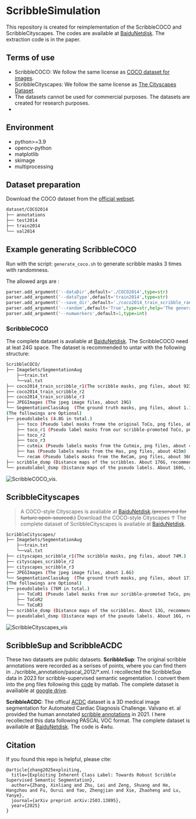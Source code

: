 # ScribbleSimulation
This repository is created for reimplementation of the ScribbleCOCO and ScribbleCityscapes. The codes are available at [BaiduNetdisk](https://pan.baidu.com/s/1iE5thVH_z_Xm7q_h7Bar6Q). The extraction code is in the paper.

## Terms of use
- ScribbleCOCO: We follow the same license as [COCO dataset for images](https://cocodataset.org/#termsofuse). 
- ScribbleCityscapes: We follow the same license as [The Cityscapes Dataset](https://github.com/mcordts/cityscapesScripts).
- The datasets cannot be used for commercial purposes. The datasets are created for research purposes.
- 
## Environment
- python>=3.9
- opencv-python
- matplotlib
- skimage
- multiprocessing

## Dataset preparation

Download the COCO dataset from the [official webset](https://cocodataset.org/). 

```bash
dataset/COCO2014
├── annotations
├── test2014
├── train2014
└── val2014
```
## Example generating ScribbleCOCO
Run with the script: ``generate_coco.sh`` to generate scribble masks 3 times with randomness.

The allowed args are :
```py
parser.add_argument('--dataDir',default='./COCO2014',type=str)
parser.add_argument('--dataType',default='train2014',type=str)
parser.add_argument('--save_dir',default='./coco2014_train_scribble_random',type=str)
parser.add_argument('--random',default='True',type=str,help='The generate the scribble with a random walk path, or chose the longest path as the scribble')
parser.add_argument('--numworkers',default=1,type=int)
```

### ScribbleCOCO
The complete dataset is avaliable at [BaiduNetdisk](https://pan.baidu.com/s/1bTRDR9BqDyaLcfynN2bpvg?pwd=t817).
The ScribbleCOCO need at leat 24G space. The dataset is recommended to untar with the following structure:
```bash
ScribbleCOCO/
├── ImageSets/SegmentationAug
    ├──train.txt
    └──val.txt
├── coco2014_train_scribble_r1(The scribble masks, png files, about 923M.)
├── coco2014_train_scribble_r2
├── coco2014_train_scribble_r3
├── JPEGImages (The jpeg image files, about 19G)
└── SegmentationClassAug  (The ground truth masks, png files, about 1.1G)
(The followings are Optional)
├── pseudolabels (4.8G in total.)
    ├── toco (Pseudo label masks frome the original ToCo, png files, about 429M)
    ├── toco_r1 (Pseudo label masks from our scribble-promoted ToCo, png files, about 441M)
    ├── toco_r2
    ├── toco_r3
    ├── cutmix (Pseudo labels masks from the Cutmix, png files, about 418M)
    ├── has (Pseudo labels masks from the Has, png files, about 415m)
    └── recam (Pseudo labels masks from the ReCam, png files, about 360m)
├── scribble_dsmp (Distance maps of the scribbles. About 176G, recommend to generate from the code.)
└── pseudolabel_dsmp (Distance maps of the pseudo labels. About 160G, recommend to generate from the code.)
```
![ScribbleCOCO_vis](imgs/ScribbleCOCO_vis.png).

## ScribbleCityscapes

> A COCO-style Cityscapes is avaliable at [BaiduNetdisk](https://pan.baidu.com/s/1_IBaNd4pagwIcIQ5jbxw2g?pwd=q61f).~~(preserved for furture open-sourced.)~~
Download the COCO-style Cityscapes ↑ 
The complete dataset of ScribbleCityscapes is available at [BaiduNetdisk](https://pan.baidu.com/s/1JDQkz211eXu_tzqlNw4stQ?pwd=hu5p).
```bash
ScribbleCityscapes/
├── ImageSets/SegmentationAug
    ├──train.txt
    └──val.txt
├── cityscapes_scribble_r1(The scribble masks, png files, about 74M.)
├── cityscapes_scribble_r2
├── cityscapes_scribble_r3
├── JPEGImages (The jpeg image files, about 1.6G)
└── SegmentationClassAug  (The ground truth masks, png files, about 171M)
(The followings are Optional)
├── pseudolabels (76M in total.)
    ├── ToCoR1 (Pseudo label masks from our scribble-promoted ToCo, png files, about 26M)
    ├── ToCoR2
    └── ToCoR3
├── scribble_dsmp (Distance maps of the scribbles. About 13G, recommend to generate from the code.)
└── pseudolabel_dsmp (Distance maps of the pseudo labels. About 16G, recommend to generate from the code.)
```
![ScribbleCityscapes_vis](imgs/ScribbleCityscapes_vis.png)



## ScribbleSup and ScribbleACDC
These two datasets are public datasets. 
**ScribbleSup**: The original scribble annotations were recorded as a serises of points, where you can find them in ../scribble_annotation/pascal_2012/*.xml. I recollected the ScribbleSup data in 2023 for scribble-supervised semantic segmentation. I convert them into the png files following this [code](https://github.com/meng-tang/rloss/blob/master/data/pascal_scribble/convertscribbles.m) by matlab. The complete dataset is availiable at [google drive](https://drive.google.com/file/d/1P_N_2RiJ0kYsz2A8-B5v3ltAxiXAmDGV/view?usp=sharing).

**ScribbleACDC**: The offical [ACDC](https://www.creatis.insa-lyon.fr/Challenge/acdc/) dataset is a 3D medical image segmentation for Automated Cardiac Diagnosis Challenge. Valvano et. al provided the human annotated [scribble annotations](https://vios-s.github.io/multiscale-adversarial-attention-gates/data) in 2021. I here recollected this data following PASCAL VOC format. The complete dataset is availiable at [BaiduNetdisk](https://pan.baidu.com/s/1LGdEIFyjjmPcsX8sIDDt8Q?pwd=4wtu). The code is 4wtu.

## Citation
If you found this repo is helpful, please cite:
```bibtext
@article{zhang2025exploiting,
  title={Exploiting Inherent Class Label: Towards Robust Scribble Supervised Semantic Segmentation},
  author={Zhang, Xinliang and Zhu, Lei and Zeng, Shuang and He, Hangzhou and Fu, Ourui and Yao, Zhengjian and Xie, Zhaoheng and Lu, Yanye},
  journal={arXiv preprint arXiv:2503.13895},
  year={2025}
}
```

